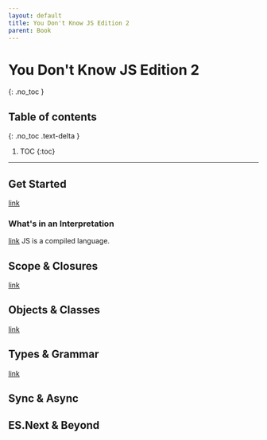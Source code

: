 ```yaml
---
layout: default
title: You Don't Know JS Edition 2
parent: Book
---
```


# You Don't Know JS Edition 2
{: .no_toc }

## Table of contents
{: .no_toc .text-delta }

1. TOC
{:toc}

---

## Get Started
[link](https://github.com/getify/You-Dont-Know-JS/blob/2nd-ed/get-started/README.md)
### What's in an Interpretation 
[link](https://github.com/getify/You-Dont-Know-JS/blob/2nd-ed/get-started/ch1.md#whats-in-an-interpretation)
JS is a compiled language.


## Scope & Closures
[link](https://github.com/getify/You-Dont-Know-JS/blob/2nd-ed/scope-closures/README.md)


## Objects & Classes
[link](https://github.com/getify/You-Dont-Know-JS/blob/2nd-ed/objects-classes/README.md)


## Types & Grammar
[link](https://github.com/getify/You-Dont-Know-JS/blob/2nd-ed/types-grammar/README.md)


## Sync & Async


## ES.Next & Beyond